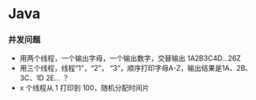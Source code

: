 # Java 

### 并发问题

* 用两个线程，一个输出字母，一个输出数字，交替输出 1A2B3C4D...26Z
* 用三个线程，线程“1”，“2”， “3”，顺序打印字母A-Z，输出结果是1A、2B、3C、1D 2E… ？
* x 个线程从 1 打印到 100，随机分配时间片


